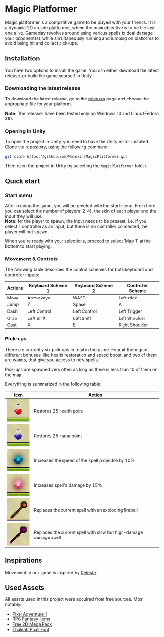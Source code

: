 # Magic Platformer

Magic platformer is a competitive game to be played with your friends. It is a
dynamic 2D arcade platformer, where the main objective is to be the last one alive.
Gameplay revolves around using various spells to deal damage your opponent(s),
while simultaneously running and jumping on platforms to avoid being hit and
collect pick-ups.

## Installation

You have two options to install the game. You can either download the latest
release, or build the game yourself in Unity.

### Downloading the latest release
To download the latest release, go to the [releases](/releases/latest) page and
choose the appropriate file for your platform.

**Note:** The releases have been tested only on Windows 10 and Linux (Fedora 38).

### Opening in Unity

To open the project in Unity, you need to have the Unity editor installed.
Clone the repository, using the following command:

```bash
git clone https://github.com/Wolokin/MagicPlatformer.git
```

Then open the project in Unity by selecting the `MagicPlatformer` folder.

## Quick start

### Start menu

After running the game, you will be greeted with the start menu. From here you
can select the number of players (2-4), the skin of each player and the input
they will use.<br>
**Note**: for the player to spawn, the input needs to be present,
i.e. if you select a controller as an input, but there is no controller
connected, the player will not spawn.

When you're ready with your selections, proceed to select 'Map 1' at the bottom
to start playing.

### Movement & Controls

The following table describes the control schemes for both keyboard and controller inputs:

| Actions | Keyboard Scheme 1 | Keyboard Scheme 2 | Controller Scheme |
|---------|-------------------|-------------------|-------------------|
| Move    | Arrow keys        | WASD              | Left stick        |
| Jump    | Z                 | Space             | A                 |
| Dash    | Left Control      | Left Control      | Left Trigger      |
| Grab    | Left Shift        | Left Shift        | Left Shoulder     |
| Cast    | X                 | E                 | Right Shoulder    |

### Pick-ups

There are currently six pick-ups in total in the game. Four of them grant
different bonuses, like health restoration and speed boost, and two of them are
wands, that give you access to new spells.

Pick-ups are spawned very often as long as there is less than 10 of them on the map.

Everything is summarized in the following table:


| Icon                            | Action                                                            |
|---------------------------------|-------------------------------------------------------------------|
| ![](./Images/health-potion.png) | Restores 25 health point                                          |
| ![](./Images/mana-potion.png)   | Restores 25 mana point                                            |
| ![](./Images/speed-boost.png)   | Increases the speed of the spell projectile by 10%                |
| ![](./Images/dmg-boost.png)     | Increases spell's damage by 15%                                   |
| ![](./Images/fire-wand.png)     | Replaces the current spell with an exploding fireball             |
| ![](./Images/eternal-wand.png)  | Replaces the current spell with slow but high-damage damage spell |


## Inspirations

Movement in our game is inspired by [Celeste](https://store.steampowered.com/app/504230/Celeste/).

## Used Assets

All assets used in this project were acquired from free sources. Most notably:
 - [Pixel Adventure 1](https://assetstore.unity.com/packages/2d/characters/pixel-adventure-1-155360)
 - [RPG Fantasy Items](https://assetstore.unity.com/packages/2d/rpg-fantasy-items-193591)
 - [Free 2D Mega Pack](https://assetstore.unity.com/packages/2d/free-2d-mega-pack-177430)
 - [Thaleah Pixel Font](https://assetstore.unity.com/packages/2d/fonts/free-pixel-font-thaleah-140059)
